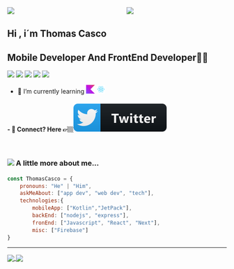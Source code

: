 <img align='right' src="https://media.giphy.com/media/M9gbBd9nbDrOTu1Mqx/giphy.gif" width="230">
<img src="https://thomas-homepage.vercel.app/images/thomas.jpg" width="230">



## Hi , i´m Thomas Casco
## Mobile Developer And FrontEnd Developer👨‍💻

[![](https://img.shields.io/badge/LinkedIn-ThomasCasco-blue)](https://www.linkedin.com/in/thom%C3%A1s-casco-43b4491a3/)
[![](https://img.shields.io/badge/Gmail-thomas.s.casco@gmail.com-red)](mailto:thomas.s.casco@gmail.com)
![](https://img.shields.io/badge/Android-Developer-brightgreen) ![](https://img.shields.io/badge/Kotlin-Lover-blueviolet) ![](https://img.shields.io/badge/Java-Enthusiast-yellow)

- 🌱 I’m currently learning <img height="20" src="https://raw.githubusercontent.com/github/explore/80688e429a7d4ef2fca1e82350fe8e3517d3494d/topics/kotlin/kotlin.png"></code>
<code><img height="20" src="https://raw.githubusercontent.com/github/explore/80688e429a7d4ef2fca1e82350fe8e3517d3494d/topics/react/react.png"></code>


#### - 💬 Connect? Here 👉🏼[<img src="https://raw.githubusercontent.com/8bithemant/8bithemant/master/svg/social/twitter.svg" >](https://twitter.com/thomas_casco)


<br />

### <img src="https://media.giphy.com/media/VgCDAzcKvsR6OM0uWg/giphy.gif" width="50"> A little more about me...  

```javascript
const ThomasCasco = {
    pronouns: "He" | "Him",
    askMeAbout: ["app dev", "web dev", "tech"],
    technologies:{
        mobileApp: ["Kotlin","JetPack"],
        backEnd: ["nodejs", "express"],
        fronEnd: ["Javascript", "React", "Next"],
        misc: ["Firebase"]
}
```

---

<a href="https://github.com/anuraghazra/github-readme-stats">
  <img height=200 align="center" src="https://github-readme-stats.vercel.app/api?username=ThomasCasco" />
</a>
<a href="https://github.com/anuraghazra/convoychat">
  <img height=200 align="center" src="https://github-readme-stats.vercel.app/api/top-langs?username=ThomasCasco&layout=compact&langs_count=8&card_width=320" />
</a>
